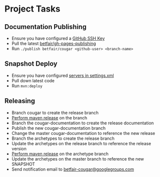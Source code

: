 Project Tasks
=============

Documentation Publishing
------------------------
* Ensure you have configured a [GitHub SSH Key]()
* Pull the latest [betfair/gh-pages-publishing](https://github.com/betfair/gh-pages-publishing)
* Run ```./publish betfair/cougar <github-user> <branch-name>```

Snapshot Deploy
---------------
* Ensure you have configured [servers in settings.xml](https://docs.sonatype.org/display/Repository/Sonatype+OSS+Maven+Repository+Usage+Guide)
* Pull down latest code
* Run ```mvn:deploy```

Releasing
---------
* Branch cougar to create the release branch
* [Perform maven release](https://docs.sonatype.org/display/Repository/Sonatype+OSS+Maven+Repository+Usage+Guide) on the branch
* Branch the cougar-documentation to create the release documentation
* Publish the new cougar-documentation branch
* Change the master cougar-documentation to reference the new release
* Branch the archetypes to create the release branch
* Update the archetypes on the release branch to reference the release version
* [Perform maven release](https://docs.sonatype.org/display/Repository/Sonatype+OSS+Maven+Repository+Usage+Guide) on the archetype branch
* Update the archetypes on the master branch to reference the new SNAPSHOT
* Send notification email to betfair-cougar@googlegroups.com
